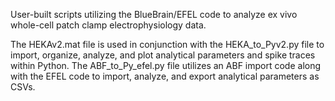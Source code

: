 User-built scripts utilizing the BlueBrain/EFEL code to analyze ex vivo whole-cell patch clamp electrophysiology data.

The HEKAv2.mat file is used in conjunction with the HEKA_to_Pyv2.py file to import, organize, analyze, and plot analytical parameters and spike traces within Python.
The ABF_to_Py_efel.py file utilizes an ABF import code along with the EFEL code to import, analyze, and export analytical parameters as CSVs.
